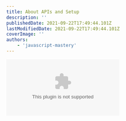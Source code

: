 ```yaml
---
title: About APIs and Setup
description: ''
publishedDate: 2021-09-22T17:49:44.101Z
lastModifiedDate: 2021-09-22T17:49:44.101Z
coverImage: ''
authors:
    - 'javascript-mastery'
---
```


<Embed
	type="youtube"
	url="https://youtu.be/be9sHQ7xqo0?t=157"
	title="About APIs and Setup"
/>
